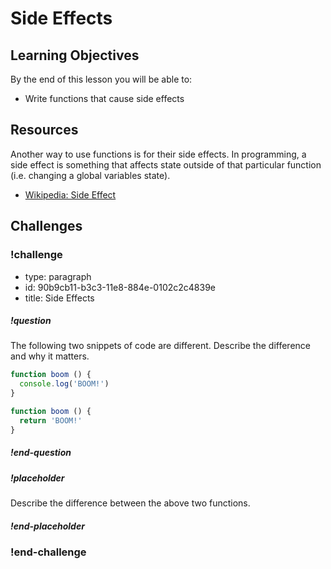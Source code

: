 # Side Effects

## Learning Objectives

By the end of this lesson you will be able to:

* Write functions that cause side effects

## Resources

Another way to use functions is for their side effects. In programming, a side effect is something
that affects state outside of that particular function (i.e. changing a global variables state).

* [Wikipedia: Side Effect](https://en.wikipedia.org/wiki/Side_effect_%28computer_science%29)

## Challenges

<!-- Question -->

### !challenge

* type: paragraph
* id: 90b9cb11-b3c3-11e8-884e-0102c2c4839e
* title: Side Effects

##### !question

The following two snippets of code are different. Describe the difference and why it matters.

```js
function boom () {
  console.log('BOOM!')
}
```

```js
function boom () {
  return 'BOOM!'
}
```

##### !end-question

##### !placeholder

Describe the difference between the above two functions.

##### !end-placeholder

### !end-challenge
